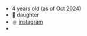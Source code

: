 - 4 years old (as of Oct 2024)
- 👧 daughter
- ﹫ [instagram](https://www.instagram.com/grumpy_gauri/profilecard/?igsh=MzRlODBiNWFlZA%3D%3D)
-